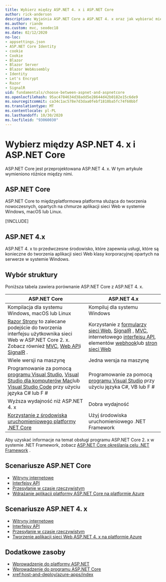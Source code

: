 ```yaml
---
title: Wybierz między ASP.NET 4. x i ASP.NET Core
author: rick-anderson
description: Wyjaśnia ASP.NET Core a ASP.NET 4. x oraz jak wybierać między nimi.
ms.author: riande
ms.custom: mvc, seodec18
ms.date: 02/12/2020
no-loc:
- appsettings.json
- ASP.NET Core Identity
- cookie
- Cookie
- Blazor
- Blazor Server
- Blazor WebAssembly
- Identity
- Let's Encrypt
- Razor
- SignalR
uid: fundamentals/choose-between-aspnet-and-aspnetcore
ms.openlocfilehash: 95ac4784634d38add5e28644d42b0182e15c6de9
ms.sourcegitcommit: ca34c1ac578e7d3daa0febf1810ba5fc74f60bbf
ms.translationtype: MT
ms.contentlocale: pl-PL
ms.lasthandoff: 10/30/2020
ms.locfileid: "93060030"
---
```

# <a name="choose-between-aspnet-4x-and-aspnet-core"></a>Wybierz między ASP.NET 4. x i ASP.NET Core

ASP.NET Core jest przeprojektowana ASP.NET 4. x. W tym artykule wymieniono różnice między nimi.

## <a name="aspnet-core"></a>ASP.NET Core

ASP.NET Core to międzyplatformowa platforma służąca do tworzenia nowoczesnych, opartych na chmurze aplikacji sieci Web w systemie Windows, macOS lub Linux.

[!INCLUDE[](~/includes/benefits.md)]

## <a name="aspnet-4x"></a>ASP.NET 4.x

ASP.NET 4. x to przedwczesne środowisko, które zapewnia usługi, które są konieczne do tworzenia aplikacji sieci Web klasy korporacyjnej opartych na serwerze w systemie Windows.

## <a name="framework-selection"></a>Wybór struktury

Poniższa tabela zawiera porównanie ASP.NET Core z ASP.NET 4. x.

| ASP.NET Core | ASP.NET 4.x |
|---|---|
|Kompilacja dla systemu Windows, macOS lub Linux|Kompiluj dla systemu Windows|
|[ Razor Strony](xref:razor-pages/index) to zalecane podejście do tworzenia interfejsu użytkownika sieci Web w ASP.NET Core 2. x. Zobacz również [MVC](xref:mvc/overview), [Web API](xref:tutorials/first-web-api)i [SignalR](xref:signalr/introduction) .|Korzystanie z [formularzy sieci Web](/aspnet/web-forms), [SignalR](/aspnet/signalr) , [MVC](/aspnet/mvc), internetowego [interfejsu API](/aspnet/web-api/), elementów [webhook](/aspnet/webhooks/)lub [stron sieci Web](/aspnet/web-pages)|
|Wiele wersji na maszynę|Jedna wersja na maszynę|
|Programowanie za pomocą [programu Visual Studio](https://visualstudio.microsoft.com/vs/), [Visual Studio dla komputerów Mac](https://visualstudio.microsoft.com/vs/mac/)lub [Visual Studio Code](https://code.visualstudio.com/) przy użyciu języka C# lub F #|Programowanie za pomocą [programu Visual Studio](https://visualstudio.microsoft.com/vs/) przy użyciu języka C#, VB lub F #|
|Wyższa wydajność niż ASP.NET 4. x|Dobra wydajność|
|[Korzystanie z środowiska uruchomieniowego platformy .NET Core](/dotnet/standard/choosing-core-framework-server)|Użyj środowiska uruchomieniowego .NET Framework|

Aby uzyskać informacje na temat obsługi programu ASP.NET Core 2. x w systemie .NET Framework, zobacz [ASP.NET Core określania celu .NET Framework](xref:index#target-framework) .

## <a name="aspnet-core-scenarios"></a>Scenariusze ASP.NET Core

* [Witryny internetowe](xref:tutorials/first-mvc-app/index)
* [Interfejsy API](xref:tutorials/first-web-api)
* [Przesyłanie w czasie rzeczywistym](xref:signalr/introduction)
* [Wdrażanie aplikacji platformy ASP.NET Core na platformie Azure](/azure/app-service/app-service-web-get-started-dotnet)

## <a name="aspnet-4x-scenarios"></a>Scenariusze ASP.NET 4. x

* [Witryny internetowe](/aspnet/mvc)
* [Interfejsy API](/aspnet/web-api)
* [Przesyłanie w czasie rzeczywistym](/aspnet/signalr)
* [Tworzenie aplikacji sieci Web ASP.NET 4. x na platformie Azure](/azure/app-service/app-service-web-get-started-dotnet-framework)

## <a name="additional-resources"></a>Dodatkowe zasoby

* [Wprowadzenie do platformy ASP.NET](/aspnet/overview)
* [Wprowadzenie do programu ASP.NET Core](xref:index)
* <xref:host-and-deploy/azure-apps/index>
